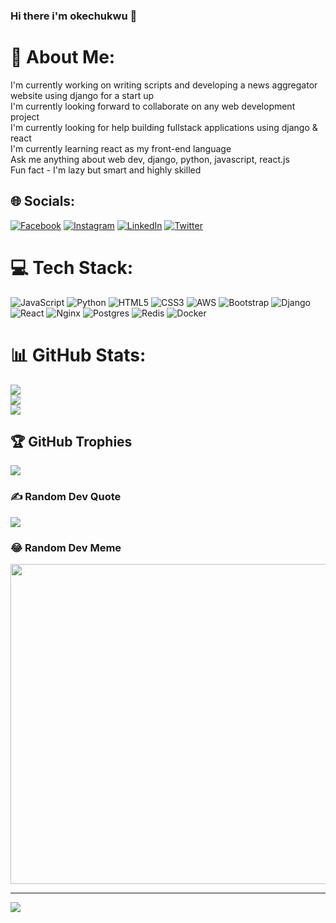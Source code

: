 ### Hi there i'm okechukwu 👋
# 💫 About Me:
I'm currently  working on writing scripts and developing a news aggregator website using django for a start up<br>I'm currently looking forward to collaborate on any web development project<br>I'm currently looking for help building fullstack applications using django & react<br>I'm currently learning react as my front-end language<br>Ask me anything about web dev, django, python, javascript, react.js<br>Fun fact - I'm lazy but smart and highly skilled


## 🌐 Socials:
[![Facebook](https://img.shields.io/badge/Facebook-%231877F2.svg?logo=Facebook&logoColor=white)](https://facebook.com/okechukwudavid) [![Instagram](https://img.shields.io/badge/Instagram-%23E4405F.svg?logo=Instagram&logoColor=white)](https://instagram.com/ok_e_chukwu) [![LinkedIn](https://img.shields.io/badge/LinkedIn-%230077B5.svg?logo=linkedin&logoColor=white)](https://linkedin.com/in/okechukwu-david-6a8a82256) [![Twitter](https://img.shields.io/badge/Twitter-%231DA1F2.svg?logo=Twitter&logoColor=white)](https://twitter.com/@chucks_dave) 

# 💻 Tech Stack:
![JavaScript](https://img.shields.io/badge/javascript-%23323330.svg?style=for-the-badge&logo=javascript&logoColor=%23F7DF1E) ![Python](https://img.shields.io/badge/python-3670A0?style=for-the-badge&logo=python&logoColor=ffdd54) ![HTML5](https://img.shields.io/badge/html5-%23E34F26.svg?style=for-the-badge&logo=html5&logoColor=white) ![CSS3](https://img.shields.io/badge/css3-%231572B6.svg?style=for-the-badge&logo=css3&logoColor=white) ![AWS](https://img.shields.io/badge/AWS-%23FF9900.svg?style=for-the-badge&logo=amazon-aws&logoColor=white) ![Bootstrap](https://img.shields.io/badge/bootstrap-%23563D7C.svg?style=for-the-badge&logo=bootstrap&logoColor=white) ![Django](https://img.shields.io/badge/django-%23092E20.svg?style=for-the-badge&logo=django&logoColor=white) ![React](https://img.shields.io/badge/react-%2320232a.svg?style=for-the-badge&logo=react&logoColor=%2361DAFB) ![Nginx](https://img.shields.io/badge/nginx-%23009639.svg?style=for-the-badge&logo=nginx&logoColor=white) ![Postgres](https://img.shields.io/badge/postgres-%23316192.svg?style=for-the-badge&logo=postgresql&logoColor=white) ![Redis](https://img.shields.io/badge/redis-%23DD0031.svg?style=for-the-badge&logo=redis&logoColor=white) ![Docker](https://img.shields.io/badge/docker-%230db7ed.svg?style=for-the-badge&logo=docker&logoColor=white)
# 📊 GitHub Stats:
![](https://github-readme-stats.vercel.app/api?username=Chucks-Dave&theme=dark&hide_border=false&include_all_commits=false&count_private=false)<br/>
![](https://github-readme-streak-stats.herokuapp.com/?user=Chucks-Dave&theme=dark&hide_border=false)<br/>
![](https://github-readme-stats.vercel.app/api/top-langs/?username=Chucks-Dave&theme=dark&hide_border=false&include_all_commits=false&count_private=false&layout=compact)

## 🏆 GitHub Trophies
![](https://github-profile-trophy.vercel.app/?username=Chucks-Dave&theme=darkhub&no-frame=false&no-bg=false&margin-w=4)

### ✍️ Random Dev Quote
![](https://quotes-github-readme.vercel.app/api?type=horizontal&theme=dark)

### 😂 Random Dev Meme
<img src="https://rm.up.railway.app/" width="512px"/>

---
[![](https://visitcount.itsvg.in/api?id=Chucks-Dave&icon=0&color=0)](https://visitcount.itsvg.in)

<!-- Proudly created with GPRM ( https://gprm.itsvg.in ) -->
